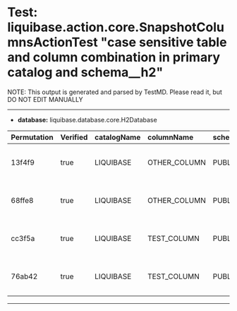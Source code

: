 # Test: liquibase.action.core.SnapshotColumnsActionTest "case sensitive table and column combination in primary catalog and schema__h2" #

NOTE: This output is generated and parsed by TestMD. Please read it, but DO NOT EDIT MANUALLY

---------------------------------------

- **database:** liquibase.database.core.H2Database

| Permutation | Verified | catalogName | columnName   | schemaName | tableName   | RESULTS
| :---------- | :------- | :---------- | :----------- | :--------- | :---------- | :------
| 13f4f9      | true     | LIQUIBASE   | OTHER_COLUMN | PUBLIC     | OTHER_TABLE | **actions**: getColumns(LIQUIBASE, PUBLIC, OTHER_TABLE, OTHER_COLUMN)
| 68ffe8      | true     | LIQUIBASE   | OTHER_COLUMN | PUBLIC     | TEST_TABLE  | **actions**: getColumns(LIQUIBASE, PUBLIC, TEST_TABLE, OTHER_COLUMN)
| cc3f5a      | true     | LIQUIBASE   | TEST_COLUMN  | PUBLIC     | OTHER_TABLE | **actions**: getColumns(LIQUIBASE, PUBLIC, OTHER_TABLE, TEST_COLUMN)
| 76ab42      | true     | LIQUIBASE   | TEST_COLUMN  | PUBLIC     | TEST_TABLE  | **actions**: getColumns(LIQUIBASE, PUBLIC, TEST_TABLE, TEST_COLUMN)


---------------------------------------

